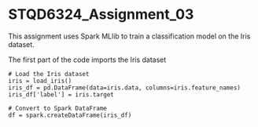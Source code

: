 # STQD6324_Assignment_03

This assignment uses Spark MLlib to train a classification model on the Iris dataset.

The first part of the code imports the Iris dataset

```python:Assignment3_P137262.ipynb
# Load the Iris dataset
iris = load_iris()
iris_df = pd.DataFrame(data=iris.data, columns=iris.feature_names)
iris_df['label'] = iris.target

# Convert to Spark DataFrame
df = spark.createDataFrame(iris_df)

```




